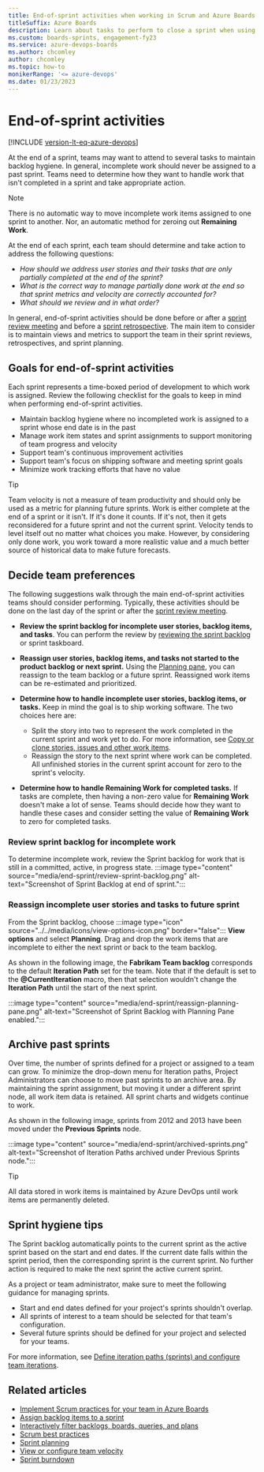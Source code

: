 ```yaml
---
title: End-of-sprint activities when working in Scrum and Azure Boards
titleSuffix: Azure Boards  
description: Learn about tasks to perform to close a sprint when using Scrum in Azure Boards. 
ms.custom: boards-sprints, engagement-fy23 
ms.service: azure-devops-boards 
ms.author: chcomley
author: chcomley
ms.topic: how-to
monikerRange: '<= azure-devops'
ms.date: 01/23/2023
---
```



# End-of-sprint activities

[!INCLUDE [version-lt-eq-azure-devops](../../includes/version-lt-eq-azure-devops.md)] 

<!--- https://github.com/MicrosoftDocs/azure-devops-docs/issues/12672 --> 

At the end of a sprint, teams may want to attend to several tasks to maintain backlog hygiene. In general, incomplete work should never be assigned to a past sprint. Teams need to determine how they want to handle work that isn't completed in a sprint and take appropriate action. 

> [!NOTE]   
> There is no automatic way to move incomplete work items assigned to one sprint to another. Nor, an automatic method for zeroing out **Remaining Work**.
  
At the end of each sprint, each team should determine and take action to address the following questions:  
- *How should we address user stories and their tasks that are only partially completed at the end of the sprint?*  
- *What is the correct way to manage partially done work at the end so that sprint metrics and velocity are correctly accounted for?*
- *What should we review and in what order?*

In general, end-of-sprint activities should be done before or after a [sprint review meeting](best-practices-scrum.md#sprint-review-meetings) and before a [sprint retrospective](best-practices-scrum.md#sprint-retrospective-meetings). The main item to consider is to maintain views and metrics to support the team in their sprint reviews, retrospectives, and sprint planning.  

## Goals for end-of-sprint activities  

Each sprint represents a time-boxed period of development to which work is assigned. Review the following checklist for the goals to keep in mind when performing end-of-sprint activities.  

- Maintain backlog hygiene where no incompleted work is assigned to a sprint whose end date is in the past 
- Manage work item states and sprint assignments to support monitoring of team progress and velocity 
- Support team's continuous improvement activities 
- Support team's focus on shipping software and meeting sprint goals 
- Minimize work tracking efforts that have no value 

> [!TIP]   
> Team velocity is not a measure of team productivity and should only be used as a metric for planning future sprints. Work is either complete at the end of a sprint or it isn't. If it's done it counts. If it's not, then it gets reconsidered for a future sprint and not the current sprint. Velocity tends to level itself out no matter what choices you make. However, by considering only done work, you work toward a more realistic value and a much better source of historical data to make future forecasts.


## Decide team preferences 

The following suggestions walk through the main end-of-sprint activities teams should consider performing. Typically, these activities should be done on the last day of the sprint or after the [sprint review meeting](best-practices-scrum.md#sprint-review-meetings). 

- **Review the sprint backlog for incomplete user stories, backlog items, and tasks**. You can perform the review by [reviewing the sprint backlog](#review-sprint-backlog) or sprint taskboard. 
 
- **Reassign user stories, backlog items, and tasks not started to the product backlog or next sprint.** Using the [Planning pane](#reassign), you can reassign to the team backlog or a future sprint. Reassigned work items can be re-estimated and prioritized.   

- **Determine how to handle incomplete user stories, backlog items, or tasks.** Keep in mind the goal is to ship working software. The two choices here are: 
	- Split the story into two to represent the work completed in the current sprint and work yet to do. For more information, see [Copy or clone stories, issues and other work items](../backlogs/copy-clone-work-items.md).
	- Reassign the story to the next sprint where work can be completed. All unfinished stories in the current sprint account for zero to the sprint's velocity.

- **Determine how to handle Remaining Work for completed tasks.** If tasks are complete, then having a non-zero value for **Remaining Work** doesn't make a lot of sense. Teams should decide how they want to handle these cases and consider setting the value of **Remaining Work** to zero for completed tasks.  


<a id="review-sprint-backlog"></a> 

### Review sprint backlog for incomplete work

To determine incomplete work, review the Sprint backlog for work that is still in a committed, active, in progress state. 
:::image type="content" source="media/end-sprint/review-sprint-backlog.png" alt-text="Screenshot of Sprint Backlog at end of sprint.":::


<a id="reassign"></a> 

### Reassign incomplete user stories and tasks to future sprint 

From the Sprint backlog, choose :::image type="icon" source="../../media/icons/view-options-icon.png" border="false"::: **View options** and select **Planning**. Drag and drop the work items that are incomplete to either the next sprint or back to the team backlog. 

As shown in the following image, the **Fabrikam Team backlog** corresponds to the default **Iteration Path** set for the team. Note that if the default is set to the **@CurrentIteration** macro, then that selection wouldn't change the **Iteration Path** until the start of the next sprint. 

:::image type="content" source="media/end-sprint/reassign-planning-pane.png" alt-text="Screenshot of Sprint Backlog with Planning Pane enabled.":::

 
## Archive past sprints

Over time, the number of sprints defined for a project or assigned to a team can grow. To minimize the drop-down menu for Iteration paths, Project Administrators can choose to move past sprints to an archive area. By maintaining the sprint assignment, but moving it under a different sprint node, all work item data is retained. All sprint charts and widgets continue to work. 

As shown in the following image, sprints from 2012 and 2013 have been moved under the **Previous Sprints** node. 

:::image type="content" source="media/end-sprint/archived-sprints.png" alt-text="Screenshot of Iteration Paths archived under Previous Sprints node.":::


> [!TIP]   
> All data stored in work items is maintained by Azure DevOps until work items are permanently deleted. 


## Sprint hygiene tips

The Sprint backlog automatically points to the current sprint as the active sprint based on the start and end dates. If the current date falls within the sprint period, then the corresponding sprint is the current sprint. No further action is required to make the next sprint the active current sprint.  

As a project or team administrator, make sure to meet the following guidance for managing sprints.

- Start and end dates defined for your project's sprints shouldn't overlap. 
- All sprints of interest to a team should be selected for that team's configuration.  
- Several future sprints should be defined for your project and selected for your teams.  
 
For more information, see [Define iteration paths (sprints) and configure team iterations](../../organizations/settings/set-iteration-paths-sprints.md).

## Related articles

- [Implement Scrum practices for your team in Azure Boards](scrum-overview.md)
- [Assign backlog items to a sprint](assign-work-sprint.md)  
- [Interactively filter backlogs, boards, queries, and plans](../backlogs/filter-backlogs-boards-plans.md)
- [Scrum best practices](best-practices-scrum.md)
- [Sprint planning](assign-work-sprint.md) 
- [View or configure team velocity](../../report/dashboards/team-velocity.md)  
- [Sprint burndown](../../report/dashboards/configure-sprint-burndown.md)  
 